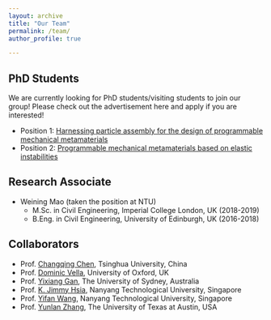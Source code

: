 ```yaml
---
layout: archive
title: "Our Team"
permalink: /team/
author_profile: true

---
```


PhD Students
--------
We are currently looking for PhD students/visiting students to join our group! Please check out the advertisement here and apply if you are interested!

* Position 1: [Harnessing particle assembly for the design of programmable mechanical metamaterials](https://www.findaphd.com/phds/project/harnessing-particle-assembly-for-the-design-of-programmable-mechanical-metamaterials/?p153260)
* Position 2: [Programmable mechanical metamaterials based on elastic instabilities](https://www.findaphd.com/phds/project/programmable-mechanical-metamaterials-based-on-elastic-instabilities/?p153898)

Research Associate
--------
* Weining Mao (taken the position at NTU)
  * M.Sc. in Civil Engineering, Imperial College London, UK (2018-2019)
  * B.Eng. in Civil Engineering, University of Edinburgh, UK (2016-2018)


Collaborators
--------
* Prof. [Changqing Chen](https://www.hy.tsinghua.edu.cn/hyen/info/1162/1189.htm), Tsinghua University, China
* Prof. [Dominic Vella](https://people.maths.ox.ac.uk/vella/index.html), University of Oxford, UK
* Prof. [Yixiang Gan](https://drgan.org/), The University of Sydney, Australia
* Prof. [K. Jimmy Hsia](https://dr.ntu.edu.sg/cris/rp/rp00575), Nanyang Technological University, Singapore
* Prof. [Yifan Wang](https://www.yifanwangntu.com/), Nanyang Technological University, Singapore
* Prof. [Yunlan Zhang](https://sites.utexas.edu/utmaslab/), The University of Texas at Austin, USA
